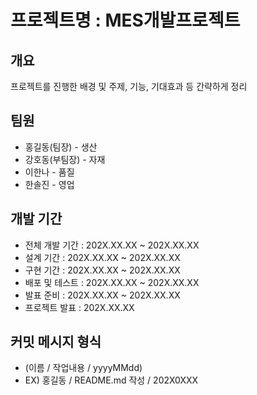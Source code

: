 # 프로젝트명 : MES개발프로젝트

## 개요

프로젝트를 진행한 배경 및 주제, 기능, 기대효과 등 간략하게 정리

## 팀원

- 홍길동(팀장) - 생산
- 강호동(부팀장) - 자재
- 이한나 - 품질
- 한솔진 - 영업

## 개발 기간

- 전체 개발 기간 : 202X.XX.XX ~ 202X.XX.XX
- 설계 기간 : 202X.XX.XX ~ 202X.XX.XX
- 구현 기간 : 202X.XX.XX ~ 202X.XX.XX
- 배포 및 테스트 : 202X.XX.XX ~ 202X.XX.XX
- 발표 준비 : 202X.XX.XX ~ 202X.XX.XX
- 프로젝트 발표 : 202X.XX.XX

## 커밋 메시지 형식

- (이름 / 작업내용 / yyyyMMdd)
- EX) 홍길동 / README.md 작성 / 202X0XXX

